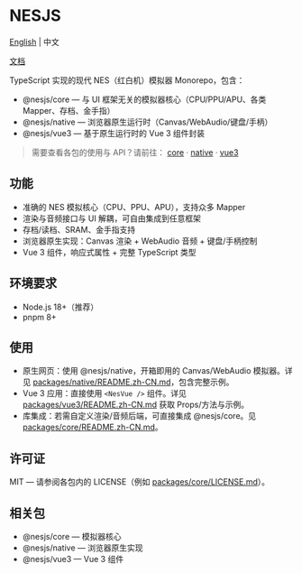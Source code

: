# NESJS

[English](./README.md) | 中文

[文档](https://nesjs.netlify.app/zh/)

TypeScript 实现的现代 NES（红白机）模拟器 Monorepo，包含：

- @nesjs/core — 与 UI 框架无关的模拟器核心（CPU/PPU/APU、各类 Mapper、存档、金手指）
- @nesjs/native — 浏览器原生运行时（Canvas/WebAudio/键盘/手柄）
- @nesjs/vue3 — 基于原生运行时的 Vue 3 组件封装

> 需要查看各包的使用与 API？请前往： [core](./packages/core/README.zh-CN.md) · [native](./packages/native/README.zh-CN.md) · [vue3](./packages/vue3/README.zh-CN.md)

## 功能

- 准确的 NES 模拟核心（CPU、PPU、APU），支持众多 Mapper
- 渲染与音频接口与 UI 解耦，可自由集成到任意框架
- 存档/读档、SRAM、金手指支持
- 浏览器原生实现：Canvas 渲染 + WebAudio 音频 + 键盘/手柄控制
- Vue 3 组件，响应式属性 + 完整 TypeScript 类型

## 环境要求

- Node.js 18+（推荐）
- pnpm 8+

## 使用

- 原生网页：使用 @nesjs/native，开箱即用的 Canvas/WebAudio 模拟器。详见 [packages/native/README.zh-CN.md](./packages/native/README.zh-CN.md)，包含完整示例。
- Vue 3 应用：直接使用 `<NesVue />` 组件。详见 [packages/vue3/README.zh-CN.md](./packages/vue3/README.zh-CN.md) 获取 Props/方法与示例。
- 库集成：若需自定义渲染/音频后端，可直接集成 @nesjs/core。见 [packages/core/README.zh-CN.md](./packages/core/README.zh-CN.md)。

## 许可证

MIT — 请参阅各包内的 LICENSE（例如 [packages/core/LICENSE.md](./packages/core/LICENSE.md)）。

## 相关包

- @nesjs/core — 模拟器核心
- @nesjs/native — 浏览器原生实现
- @nesjs/vue3 — Vue 3 组件
